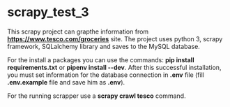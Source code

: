 # scrapy_test_3

This scrapy project can grapthe information from **https://www.tesco.com/groceries** site.
The project uses python 3, scrapy framework, SQLalchemy library and saves to the MySQL database.

For the install a packages you can use the commands: **pip install requirements.txt** or **pipenv install --dev**.
After this successful installation, you must set information for the database connection in **.env** file (fill **.env.example** file and save him as **.env**).

For the running scrapper use a **scrapy crawl tesco** command.
